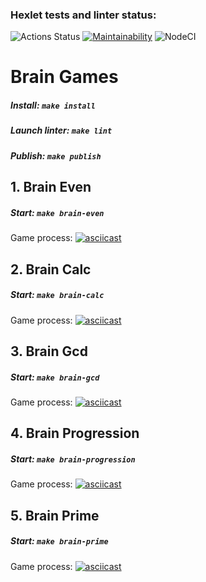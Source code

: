 ### Hexlet tests and linter status:
![Actions Status](https://github.com/almazidiyatshin/frontend-project-lvl1/workflows/hexlet-check/badge.svg)
[![Maintainability](https://api.codeclimate.com/v1/badges/2a74c27674b64bba460b/maintainability)](https://codeclimate.com/github/almazidiyatshin/frontend-project-lvl1/maintainability)
![NodeCI](https://github.com/almazidiyatshin/frontend-project-lvl1/workflows/NodeCI/badge.svg)

# Brain Games
##### Install: `make install`
##### Launch linter: `make lint`
##### Publish: `make publish`

## 1. Brain Even
##### Start: `make brain-even`
Game process:
[![asciicast](https://asciinema.org/a/hhSs7vrfZdi3Wcsi6AUE04jIL.svg)](https://asciinema.org/a/hhSs7vrfZdi3Wcsi6AUE04jIL)

## 2. Brain Calc
##### Start: `make brain-calc`
Game process:
[![asciicast](https://asciinema.org/a/UPW2PClBAsut9LubMDr6NFJ9i.svg)](https://asciinema.org/a/UPW2PClBAsut9LubMDr6NFJ9i)

## 3. Brain Gcd
##### Start: `make brain-gcd`
Game process:
[![asciicast](https://asciinema.org/a/Jli9qn8P13BMAktNwsw55KeSR.svg)](https://asciinema.org/a/Jli9qn8P13BMAktNwsw55KeSR)

## 4. Brain Progression
##### Start: `make brain-progression`
Game process:
[![asciicast](https://asciinema.org/a/lg9KocphAtmmD5QC9xL12S15g.svg)](https://asciinema.org/a/lg9KocphAtmmD5QC9xL12S15g)

## 5. Brain Prime
##### Start: `make brain-prime`
Game process:
[![asciicast](https://asciinema.org/a/pxhYaZ9PSCJcpPX0kwiuhkaOM.svg)](https://asciinema.org/a/pxhYaZ9PSCJcpPX0kwiuhkaOM)
